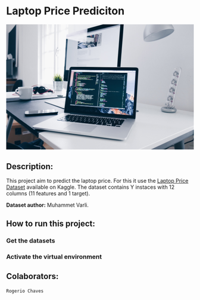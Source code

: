 # Laptop Price Prediciton

![Laptop Price Prediciton](/imgs/laptop-homepage.jpg "Laptop Price Prediciton")

## Description:

This project aim to predict the laptop price. For this it use the [Laptop Price Dataset](https://www.kaggle.com/datasets/muhammetvarl/laptop-price) available on Kaggle. The dataset contains Y instaces with 12 columns (11 features and 1 target).

**Dataset author:** Muhammet Varli.

## How to run this project:

### Get the datasets

### Activate the virtual environment


## Colaborators:

`Rogerio Chaves`
